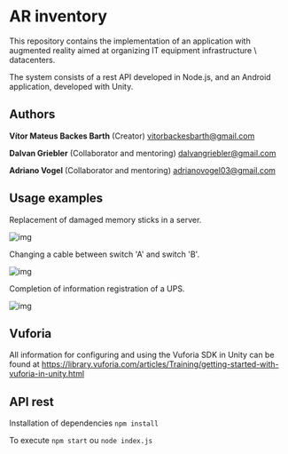 # AR inventory
This repository contains the implementation of an application with augmented reality aimed at organizing IT equipment infrastructure \ datacenters.

The system consists of a rest API developed in Node.js, and an Android application, developed with Unity.

## Authors
**Vítor Mateus Backes Barth** (Creator) <vitorbackesbarth@gmail.com>

**Dalvan Griebler** (Collaborator and mentoring) <dalvangriebler@gmail.com>

**Adriano Vogel** (Collaborator and mentoring) <adrianovogel03@gmail.com>

## Usage examples

Replacement of damaged memory sticks in a server.

![img](https://github.com/larcc-group/ar-invetory/blob/master/videos/tarefa1.gif)


Changing a cable between switch 'A' and switch 'B'.

![img](https://github.com/larcc-group/ar-invetory/blob/master/videos/tarefa2.gif)


Completion of information registration of a UPS.

![img](https://github.com/larcc-group/ar-invetory/blob/master/videos/tarefa3.gif)


## Vuforia 
All information for configuring and using the Vuforia SDK in Unity can be found at <https://library.vuforia.com/articles/Training/getting-started-with-vuforia-in-unity.html>


## API rest
Installation of dependencies
``npm install``

To execute
``npm start`` ou ``node index.js``
